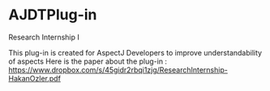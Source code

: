 AJDTPlug-in
===========

Research Internship I

This plug-in is created for AspectJ Developers to improve understandability of aspects
Here is the paper about the plug-in : https://www.dropbox.com/s/45gidr2rbqi1zjg/ResearchInternship-HakanOzler.pdf

